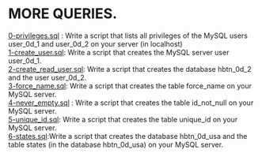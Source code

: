 # MORE QUERIES.
[0-privileges.sql](0-privileges.sql) : Write a script that lists all privileges of the MySQL users user_0d_1 and user_0d_2 on your server (in localhost) <br/>
[1-create_user.sql](1-create_user.sql): Write a script that creates the MySQL server user user_0d_1.<br/>
[2-create_read_user.sql](2-create_read_user.sql): Write a script that creates the database hbtn_0d_2 and the user user_0d_2. <br/>
[3-force_name.sql](3-force_name.sql): Write a script that creates the table force_name on your MySQL server. <br/>
[4-never_empty.sql](4-never_empty.sql) : Write a script that creates the table id_not_null on your MySQL server.<br/>
[5-unique_id.sql](5-unique_id.sql): Write a script that creates the table unique_id on your MySQL server.<br/>
[6-states.sql](6-states.sql):Write a script that creates the database hbtn_0d_usa and the table states (in the database hbtn_0d_usa) on your MySQL server. <br/>
